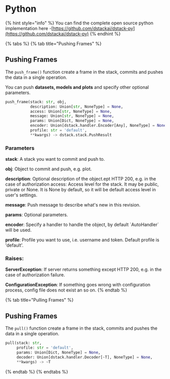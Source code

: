 # Python

{% hint style="info" %}
You can find the complete open source python implementation here -[https://github.com/dstackai/dstack-py](https://github.com/dstackai/dstack-py)
{% endhint %}

{% tabs %}
{% tab title="Pushing Frames" %}
## Pushing Frames

The `push_frame()` function create a frame in the stack, commits and pushes the data in a single operation.

You can push **datasets, models and plots** and specify other optional parameters.

```python
push_frame(stack: str, obj, 
           description: Union[str, NoneType] = None, 
           access: Union[str, NoneType] = None, 
           message: Union[str, NoneType] = None, 
           params: Union[Dict, NoneType] = None, 
           encoder: Union[dstack.handler.Encoder[Any], NoneType] = None, 
           profile: str = 'default', 
           **kwargs) -> dstack.stack.PushResult
```

### Parameters

**stack**: A stack you want to commit and push to.

**obj**: Object to commit and push, e.g. plot.

**description**: Optional description of the object.ept HTTP 200, e.g. in the case of authorization         access: Access level for the stack. It may be public, private or None. It is None by default, so it will be default access level in user's settings.

**message**: Push message to describe what's new in this revision.

**params**: Optional parameters.

**encoder**: Specify a handler to handle the object, by default \`AutoHandler\` will be used.

**profile**: Profile you want to use, i.e. username and token. Default profile is 'default'.

### Raises:

**ServerException**: If server returns something except HTTP 200, e.g. in the case of authorization failure.

**ConfigurationException**: If something goes wrong with configuration process, config file does not exist an so on.
{% endtab %}

{% tab title="Pulling Frames" %}
## Pushing Frames

The `pull()` function create a frame in the stack, commits and pushes the data in a single operation.

```python
pull(stack: str,
     profile: str = 'default',
     params: Union[Dict, NoneType] = None,
     decoder: Union[dstack.handler.Decoder[~T], NoneType] = None, 
     **kwargs) -> ~T
```
{% endtab %}
{% endtabs %}

